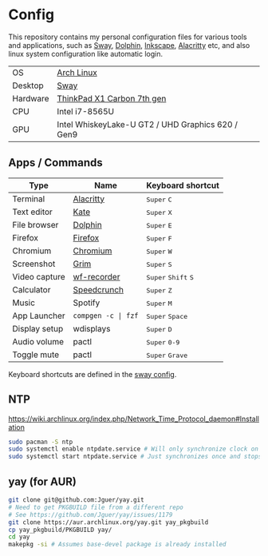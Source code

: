 # Config

This repository contains my personal configuration files for various tools and applications, such as [Sway](https://swaywm.org/), [Dolphin](https://github.com/KDE/dolphin), [Inkscape](https://inkscape.org/), [Alacritty](https://github.com/jwilm/alacritty) etc, and also linux system configuration like automatic login.

|          |                                                   |
|----------|---------------------------------------------------|
| OS       | [Arch Linux](https://archlinux.org/)              |
| Desktop  | [Sway](https://swaywm.org/)                       |
| Hardware | [ThinkPad X1 Carbon 7th gen](https://wiki.archlinux.org/title/Lenovo_ThinkPad_X1_Carbon_(Gen_7)) |
| CPU      | Intel i7-8565U                                    |
| GPU      | Intel WhiskeyLake-U GT2 / UHD Graphics 620 / Gen9 |

## Apps / Commands

| Type           | Name                                                                  | Keyboard shortcut                              |
| -              | -                                                                     | -                                              |
| Terminal       | [Alacritty](https://github.com/alacritty/alacritty)                   | <kbd>Super</kbd> <kbd>C</kbd>                  |
| Text editor    | [Kate](https://kate-editor.org/)                                      | <kbd>Super</kbd> <kbd>X</kbd>                  |
| File browser   | [Dolphin](https://kde.org/applications/system/org.kde.dolphin)        | <kbd>Super</kbd> <kbd>E</kbd>                  |
| Firefox        | [Firefox](https://www.mozilla.org/en-US/firefox/)                     | <kbd>Super</kbd> <kbd>F</kbd>                  |
| Chromium       | [Chromium](https://www.archlinux.org/packages/extra/x86_64/chromium/) | <kbd>Super</kbd> <kbd>W</kbd>                  |
| Screenshot     | [Grim](https://github.com/emersion/grim)                              | <kbd>Super</kbd> <kbd>S</kbd>                  |
| Video capture  | [wf-recorder](https://github.com/ammen99/wf-recorder)                 | <kbd>Super</kbd> <kbd>Shift</kbd> <kbd>S</kbd> |
| Calculator     | [Speedcrunch](https://heldercorreia.bitbucket.io/speedcrunch/)        | <kbd>Super</kbd> <kbd>Z</kbd>                  |
| Music          | Spotify                                                               | <kbd>Super</kbd> <kbd>M</kbd>                  |
| App Launcher   | `compgen -c \| fzf`                                                   | <kbd>Super</kbd> <kbd>Space</kbd>              |
| Display setup  | wdisplays                                                             | <kbd>Super</kbd> <kbd>D</kbd>                  |
| Audio volume   | pactl                                                                 | <kbd>Super</kbd> <kbd>0-9</kbd>                |
| Toggle mute    | pactl                                                                 | <kbd>Super</kbd> <kbd>Grave</kbd>              |

Keyboard shortcuts are defined in the [sway config](home/.config/sway/config).

## NTP

https://wiki.archlinux.org/index.php/Network_Time_Protocol_daemon#Installation

```bash
sudo pacman -S ntp
sudo systemctl enable ntpdate.service # Will only synchronize clock on boot
sudo systemctl start ntpdate.service # Just synchronizes once and stops
```

## yay (for AUR)

```bash
git clone git@github.com:Jguer/yay.git
# Need to get PKGBUILD file from a different repo
# See https://github.com/Jguer/yay/issues/1179
git clone https://aur.archlinux.org/yay.git yay_pkgbuild
cp yay_pkgbuild/PKGBUILD yay/
cd yay
makepkg -si # Assumes base-devel package is already installed
```
